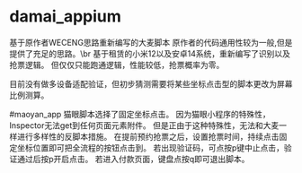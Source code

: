 # damai_appium
基于原作者WECENG思路重新编写的大麦脚本
原作者的代码通用性较为一般,但是提供了充足的思路。\br
基于租赁的小米12以及安卓14系统，重新编写了识别以及抢票逻辑。
但仅仅只能跑通逻辑，性能较低，抢票概率为零。

目前没有做多设备适配验证，但初步猜测需要将某些坐标点击型的脚本更改为屏幕比例测算。


#maoyan_app
猫眼脚本选择了固定坐标点击。
因为猫眼小程序的特殊性，Inspector无法get到任何页面元素附件。
但是正由于这种特殊性，无法和大麦一样进行多样性的反脚本措施。
在提前预约抢票之后，设置抢票时间，持续点击固定坐标位置即可把全流程的按钮点击到。
若出现验证码，可点按p键中止点击，验证通过后按p开启点击。
若进入付款页面，键盘点按q即可退出脚本。